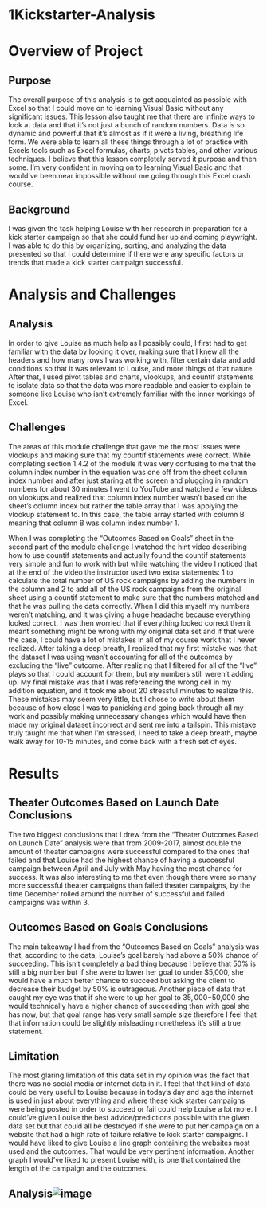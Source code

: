 # 1Kickstarter-Analysis
# Overview of Project

## Purpose

The overall purpose of this analysis is to get acquainted as possible with Excel so that I 
could move on to learning Visual Basic without any significant issues. This lesson also 
taught me that there are infinite ways to look at data and that it’s not just a bunch of 
random numbers. Data is so dynamic and powerful that it’s almost as if it were a living, 
breathing life form. We were able to learn all these things through a lot of practice with 
Excels tools such as Excel formulas, charts, pivots tables, and other various techniques. 
I believe that this lesson completely served it purpose and then some. I’m very confident 
in moving on to learning Visual Basic and that would’ve been near impossible without 
me going through this Excel crash course.

## Background

I was given the task helping Louise with her research in preparation for a kick starter 
campaign so that she could fund her up and coming playwright. I was able to do this by 
organizing, sorting, and analyzing the data presented so that I could determine if there
were any specific factors or trends that made a kick starter campaign successful.


# Analysis and Challenges

## Analysis

In order to give Louise as much help as I possibly could, I first had to get familiar with 
the data by looking it over, making sure that I knew all the headers and how many rows 
I was working with, filter certain data and add conditions so that it was relevant to 
Louise, and more things of that nature. After that, I used pivot tables and charts, 
vlookups, and countif statements to isolate data so that the data was more readable and 
easier to explain to someone like Louise who isn’t extremely familiar with the inner 
workings of Excel.

## Challenges

The areas of this module challenge that gave me the most issues were vlookups and 
making sure that my countif statements were correct. While completing section 1.4.2 of 
the module it was very confusing to me that the column index number in the equation 
was one off from the sheet column index number and after just staring at the screen and 
plugging in random numbers for about 30 minutes I went to YouTube and watched a 
few videos on vlookups and realized that column index number wasn’t based on the 
sheet’s column index but rather the table array that I was applying the vlookup 
statement to. In this case, the table array started with column B meaning that column B 
was column index number 1.

When I was completing the “Outcomes Based on Goals” sheet in the second part of the 
module challenge  I watched the hint video describing how to use countif statements 
and actually found the countif statements very simple and fun to work with but while 
watching the video I noticed that at the end of the video the instructor used two extra 
statements: 1 to calculate the total number of US rock campaigns by adding the 
numbers in the column and 2 to add all of the US rock campaigns from the original 
sheet using a countif statement to make sure that the numbers matched and that he 
was pulling the data correctly. When I did this myself my numbers weren’t matching, 
and it was giving a huge headache because everything looked correct. I was then 
worried that if everything looked correct then it meant something might be wrong with 
my original data set and if that were the case, I could have a lot of mistakes in all of my 
course work that I never realized. After taking a deep breath, I realized that my first 
mistake was that the dataset I was using wasn’t accounting for all of the outcomes by 
excluding the “live” outcome. After realizing that I filtered for all of the “live” plays so that 
I could account for them, but my numbers still weren’t adding up. My final mistake was 
that I was referencing the wrong cell in my addition equation, and it took me about 20 
stressful minutes to realize this. These mistakes may seem very little, but I chose to 
write about them because of how close I was to panicking and going back through all 
my work and possibly making unnecessary changes which would have then made my 
original dataset incorrect and sent me into a tailspin. This mistake truly taught me that 
when I’m stressed, I need to take a deep breath, maybe walk away for 10-15 minutes, 
and come back with a fresh set of eyes.


# Results

## Theater Outcomes Based on Launch Date Conclusions

The two biggest conclusions that I drew from the “Theater Outcomes Based on Launch 
Date” analysis were that from 2009-2017, almost double the amount of theater 
campaigns were successful compared to the ones that failed and that Louise had the 
highest chance of having a successful campaign between April and July with May 
having the most chance for success. It was also interesting to me that even though 
there were so many more successful theater campaigns than failed theater campaigns, 
by the time December rolled around the number of successful and failed campaigns 
was within 3.

## Outcomes Based on Goals Conclusions

The main takeaway I had from the “Outcomes Based on Goals” analysis was that, 
according to the data, Louise’s goal barely had above a 50% chance of succeeding. 
This isn’t completely a bad thing because I believe that 50% is still a big number but if 
she were to lower her goal to under $5,000, she would have a much better chance to 
succeed but asking the client to decrease their budget by 50% is outrageous. Another 
piece of data that caught my eye was that if she were to up her goal to $35,000-$50,000 
she would technically have a higher chance of succeeding than with goal she has now, 
but that goal range has very small sample size therefore I feel that that information 
could be slightly misleading nonetheless it’s still a true statement.

## Limitation

The most glaring limitation of this data set in my opinion was the fact that there was no 
social media or internet data in it. I feel that that kind of data could be very useful to 
Louise because in today’s day and age the internet is used in just about everything and 
where these kick starter campaigns were being posted in order to succeed or fail could 
help Louise a lot more. I could’ve given Louise the best advice/predictions possible with 
the given data set but that could all be destroyed if she were to put her campaign on a 
website that had a high rate of failure relative to kick starter campaigns. I would have 
liked to give Louise a line graph containing the websites most used and the outcomes. 
That would be very pertinent information. Another graph I would’ve liked to present 
Louise with, is one that contained the length of the campaign and the outcomes.

## Analysis![image](https://user-images.githubusercontent.com/89331022/133916320-961f530d-d9bf-4eba-830f-3781275290f6.png)
